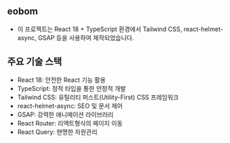 ## eobom
- 이 프로젝트는 React 18 + TypeScript 환경에서 Tailwind CSS, react-helmet-async, GSAP 등을 사용하여 제작되었습니다.

## 주요 기술 스택<br/>
- React 18: 안전한 React 기능 활용<br/>
- TypeScript: 정적 타입을 통한 안정적 개발<br/>
- Tailwind CSS: 유틸리티 퍼스트(Utility-First) CSS 프레임워크<br/>
- react-helmet-async: SEO 및 문서 <head> 제어<br/>
- GSAP: 강력한 애니메이션 라이브러리<br/>
- React Router: 리액트형식의 페이지 이동<br/>
- React Query: 현명한 자원관리
